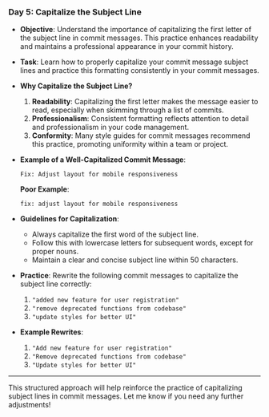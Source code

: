 ### **Day 5: Capitalize the Subject Line**

- **Objective**: Understand the importance of capitalizing the first letter of the subject line in commit messages. This practice enhances readability and maintains a professional appearance in your commit history.

- **Task**: Learn how to properly capitalize your commit message subject lines and practice this formatting consistently in your commit messages.

- **Why Capitalize the Subject Line?**
  1. **Readability**: Capitalizing the first letter makes the message easier to read, especially when skimming through a list of commits.
  2. **Professionalism**: Consistent formatting reflects attention to detail and professionalism in your code management.
  3. **Conformity**: Many style guides for commit messages recommend this practice, promoting uniformity within a team or project.

- **Example of a Well-Capitalized Commit Message**:
  ```
  Fix: Adjust layout for mobile responsiveness
  ```
  
  **Poor Example**:
  ```
  fix: adjust layout for mobile responsiveness
  ```

- **Guidelines for Capitalization**:
  - Always capitalize the first word of the subject line.
  - Follow this with lowercase letters for subsequent words, except for proper nouns.
  - Maintain a clear and concise subject line within 50 characters.

- **Practice**: Rewrite the following commit messages to capitalize the subject line correctly:
  1. `"added new feature for user registration"`
  2. `"remove deprecated functions from codebase"`
  3. `"update styles for better UI"`

- **Example Rewrites**:
  1. `"Add new feature for user registration"`
  2. `"Remove deprecated functions from codebase"`
  3. `"Update styles for better UI"`

---

This structured approach will help reinforce the practice of capitalizing subject lines in commit messages. Let me know if you need any further adjustments!